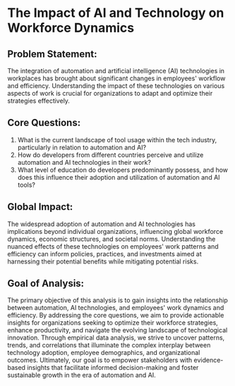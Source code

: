 
# The Impact of AI and Technology on Workforce Dynamics 

## Problem Statement:
The integration of automation and artificial intelligence (AI) technologies in workplaces has brought about significant changes in employees' workflow and efficiency. Understanding the impact of these technologies on various aspects of work is crucial for organizations to adapt and optimize their strategies effectively.

## Core Questions:
1. What is the current landscape of tool usage within the tech industry, particularly in relation to automation and AI?
2. How do developers from different countries perceive and utilize automation and AI technologies in their work?
3. What level of education do developers predominantly possess, and how does this influence their adoption and utilization of automation and AI tools?

## Global Impact:
The widespread adoption of automation and AI technologies has implications beyond individual organizations, influencing global workforce dynamics, economic structures, and societal norms. Understanding the nuanced effects of these technologies on employees' work patterns and efficiency can inform policies, practices, and investments aimed at harnessing their potential benefits while mitigating potential risks.

## Goal of Analysis:
The primary objective of this analysis is to gain insights into the relationship between automation, AI technologies, and employees' work dynamics and efficiency. By addressing the core questions, we aim to provide actionable insights for organizations seeking to optimize their workforce strategies, enhance productivity, and navigate the evolving landscape of technological innovation. Through empirical data analysis, we strive to uncover patterns, trends, and correlations that illuminate the complex interplay between technology adoption, employee demographics, and organizational outcomes. Ultimately, our goal is to empower stakeholders with evidence-based insights that facilitate informed decision-making and foster sustainable growth in the era of automation and AI.

